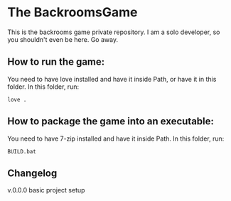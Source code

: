 # The BackroomsGame
This is the backrooms game private repository. I am a solo developer, so you shouldn't even be here. Go away.
## How to run the game:
You need to have love installed and have it inside Path, or have it in this folder. In this folder, run:
```batch
love .
```
## How to package the game into an executable:
You need to have 7-zip installed and have it inside Path. In this folder, run:
```batch
BUILD.bat
```
## Changelog
v.0.0.0 basic project setup
